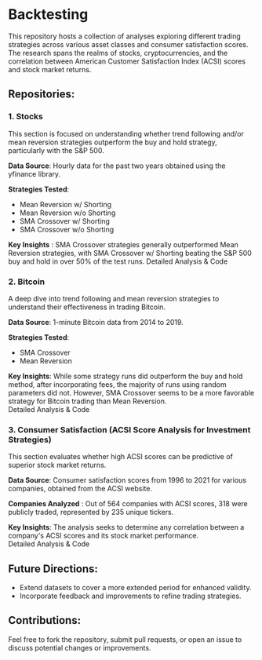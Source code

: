 # Backtesting 
This repository hosts a collection of analyses exploring different trading strategies across various asset classes and consumer satisfaction scores. The research spans the realms of stocks, cryptocurrencies, and the correlation between American Customer Satisfaction Index (ACSI) scores and stock market returns.

## Repositories:
### 1. Stocks
This section is focused on understanding whether trend following and/or mean reversion strategies outperform the buy and hold strategy, particularly with the S&P 500.

**Data Source**: Hourly data for the past two years obtained using the yfinance library.  

**Strategies Tested**:
- Mean Reversion w/ Shorting
- Mean Reversion w/o Shorting
- SMA Crossover w/ Shorting
- SMA Crossover w/o Shorting
  
**Key Insights** : SMA Crossover strategies generally outperformed Mean Reversion strategies, with SMA Crossover w/ Shorting beating the S&P 500 buy and hold in over 50% of the test runs.
Detailed Analysis & Code

### 2. Bitcoin
A deep dive into trend following and mean reversion strategies to understand their effectiveness in trading Bitcoin.

**Data Source**: 1-minute Bitcoin data from 2014 to 2019.  

**Strategies Tested**:  
- SMA Crossover
- Mean Reversion
  
**Key Insights**: While some strategy runs did outperform the buy and hold method, after incorporating fees, the majority of runs using random parameters did not. However, SMA Crossover seems to be a more favorable strategy for Bitcoin trading than Mean Reversion.  
Detailed Analysis & Code

### 3. Consumer Satisfaction (ACSI Score Analysis for Investment Strategies)
This section evaluates whether high ACSI scores can be predictive of superior stock market returns.

**Data Source**: Consumer satisfaction scores from 1996 to 2021 for various companies, obtained from the ACSI website.  

**Companies Analyzed** : Out of 564 companies with ACSI scores, 318 were publicly traded, represented by 235 unique tickers.

**Key Insights**: The analysis seeks to determine any correlation between a company's ACSI scores and its stock market performance.  
Detailed Analysis & Code

## Future Directions:
- Extend datasets to cover a more extended period for enhanced validity.
- Incorporate feedback and improvements to refine trading strategies.
  
## Contributions:
Feel free to fork the repository, submit pull requests, or open an issue to discuss potential changes or improvements.
